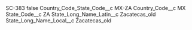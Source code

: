 <?xml version="1.0" encoding="UTF-8"?>
<CustomMetadata xmlns="http://soap.sforce.com/2006/04/metadata" xmlns:xsi="http://www.w3.org/2001/XMLSchema-instance" xmlns:xsd="http://www.w3.org/2001/XMLSchema">
    <label>SC-383</label>
    <protected>false</protected>
    <values>
        <field>Country_Code_State_Code__c</field>
        <value xsi:type="xsd:string">MX-ZA</value>
    </values>
    <values>
        <field>Country_Code__c</field>
        <value xsi:type="xsd:string">MX</value>
    </values>
    <values>
        <field>State_Code__c</field>
        <value xsi:type="xsd:string">ZA</value>
    </values>
    <values>
        <field>State_Long_Name_Latin__c</field>
        <value xsi:type="xsd:string">Zacatecas_old</value>
    </values>
    <values>
        <field>State_Long_Name_Local__c</field>
        <value xsi:type="xsd:string">Zacatecas_old</value>
    </values>
</CustomMetadata>
